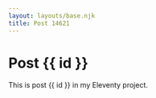 ```yaml
---
layout: layouts/base.njk
title: Post 14621
---
```


# Post {{ id }}

This is post {{ id }} in my Eleventy project.
